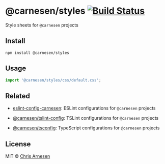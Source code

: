 # @carnesen/styles [![Build Status](https://travis-ci.com/carnesen/styles.svg?branch=master)](https://travis-ci.com/carnesen/styles)

Style sheets for `@carnesen` projects

## Install

```
npm install @carnesen/styles
```

## Usage
```js
import '@carnesen/styles/css/default.css';
```

## Related

- [eslint-config-carnesen](https://github.com/carnesen/eslint-config-carnesen): ESLint configurations for `@carnesen` projects

- [@carnesen/tslint-config](https://github.com/carnesen/tslint-config): TSLint configurations for `@carnesen` projects

- [@carnesen/tsconfig](https://github.com/carnesen/tsconfig): TypeScript configurations for `@carnesen` projects

## License

MIT © [Chris Arnesen](https://www.carnesen.com)

